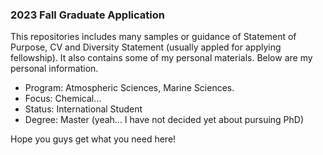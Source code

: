### 2023 Fall Graduate Application

This repositories includes many samples or guidance of Statement of Purpose, CV and Diversity Statement (usually appled for applying fellowship). It also contains some of my personal materials. Below are my personal information.

+ Program: Atmospheric Sciences, Marine Sciences. 
+ Focus: Chemical...
+ Status: International Student
+ Degree: Master (yeah... I have not decided yet about pursuing PhD)



Hope you guys get what you need here!

